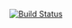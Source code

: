 [![Build Status](https://travis-ci.org/sergioKmoralesV/colgato.png)](https://travis-ci.org/sergioKmoralesV/colgato)
